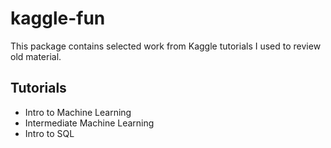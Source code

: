 # kaggle-fun
This package contains selected work from Kaggle tutorials I used to review old material.

## Tutorials
* Intro to Machine Learning
* Intermediate Machine Learning
* Intro to SQL